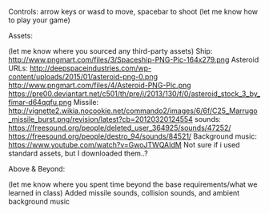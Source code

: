 Controls:
arrow keys or wasd to move, spacebar to shoot
(let me know how to play your game)

Assets:

(let me know where you sourced any third-party assets)
Ship: http://www.pngmart.com/files/3/Spaceship-PNG-Pic-164x279.png
Asteroid URLs: http://deepspaceindustries.com/wp-content/uploads/2015/01/asteroid-png-0.png
http://www.pngmart.com/files/4/Asteroid-PNG-Pic.png
https://pre00.deviantart.net/c501/th/pre/i/2013/130/f/0/asteroid_stock_3_by_fimar-d64qqfu.png
Missile: http://vignette2.wikia.nocookie.net/commando2/images/6/6f/C25_Marrugo_missile_burst.png/revision/latest?cb=20120320124554
sounds: https://freesound.org/people/deleted_user_364925/sounds/47252/
https://freesound.org/people/destro_94/sounds/84521/
Background music: https://www.youtube.com/watch?v=GwoJTWQAIdM
Not sure if i used standard assets, but I downloaded them..?

Above & Beyond:

(let me know where you spent time beyond the base requirements/what we learned in class)
Added missile sounds, collision sounds, and ambient background music
